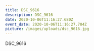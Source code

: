 ```yaml
---
title: DSC_9616
description: DSC_9616
date: 2020-10-06T11:16:27.680Z
event_date: 2020-10-06T11:16:27.704Z
picture: /images/uploads/dsc_9616.jpg
---
```

DSC_9616